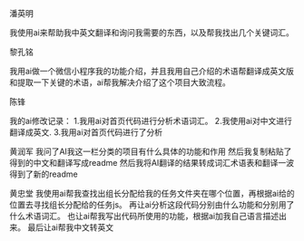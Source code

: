 潘英明

我使用ai来帮助我中英文翻译和询问我需要的东西，以及帮我找出几个关键词汇。



黎孔铭

我用ai做一个微信小程序我的功能介绍，并且我用自己介绍的术语帮翻译成英文版和提取一下关键的术语，ai帮我解决介绍了这个项目大致流程。



陈锋

我的ai修改记录：
1.我用ai对首页代码进行分析术语词汇。
2.我使用ai对中文进行翻译成英文.
3.我用ai对首页代码进行了分析


黄润军
我问了AI我这一栏分类的项目有什么具体的功能和作用
然后我复制粘贴了得到的中文和翻译写成readme
然后我将AI翻译的结果转成词汇术语表和翻译一波得到了新的readme



黄忠堂
我使用ai帮我查找出组长分配给我的任务文件夹在哪个位置，再根据ai给的位置去寻找组长分配给的任务js。
再让ai分析这段代码分别由什么功能和分别用了什么术语词汇。
也让ai帮我写出代码所使用的功能，根据ai加我自己语言描述出来。
最后让ai帮我中文转英文

